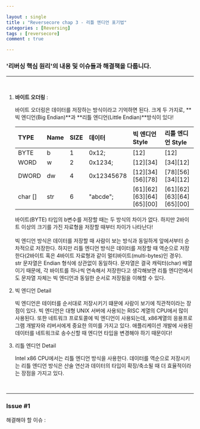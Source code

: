 ```yaml
---

layout : single
title : "Reversecore chap 3 - 리틀 엔디언 표기법"
categories : [Reversing]
tags : [reversecore]
comment : true

---
```


### '리버싱 핵심 원리'의 내용 및 이슈들과 해결책을 다룹니다.

---

<br/>


1. **바이트 오더링** : <br/>

	바이트 오더링은 데이터를 저장하는 방식이라고 기억하면 된다. 크게 두 가지로,  **빅 엔디언(Big Endian)**과 **리틀 엔디언(Little Endian)**방식이 있다!

	TYPE | Name | SIZE | 데이터 | 빅 엔디언 Style | 리틀 엔디언 Style
	|:----|:----|:----|:----|:----|:-----|
	BYTE | b | 1 | 0x12; | [12] | [12]
	WORD | w | 2 | 0x1234; | [12][34] | [34][12]
	DWORD | dw | 4 | 0x12345678 | [12][34][56][78] | [78][56][34][12]
	char [] | str | 6 | "abcde"; | [61][62][63][64][65][00] | [61][62][63][64][65][00]

	바이트(BYTE) 타입의 b변수를 저장할 때는 두 방식의 차이가 없다. 하지만 2바이트 이상의 크기를 가진 자료형을 저장할 때부터 차이가 나타난다!<br/><br/>
	빅 엔디언 방식은 데이터를 저장할 때 사람이 보는 방식과 동일하게 앞에서부터 순차적으로 저장한다. 하지만 리틀 엔디언 방식은 데이터를 저장할 때 역순으로 저장한다(2바이트 혹은 4바이트 자료형과 같이 멀티바이트(multi-bytes)인 경우). <br/>
	str 문자열은 Endian 형식에 상관없이 동일하다. 문자열은 결국 캐릭터(char) 배열이기 때문에, 각 바이트를 하나씩 연속해서 저장한다고 생각해보면 리틀 엔디언에서도 문자열 자체는 빅 엔디언과 동일한 순서로 저장됨을 이해할 수 있다.

2. 빅 엔디언 Detail

	빅 엔디언은 테이터를 순서대로 저장시키기 떄문에 사람이 보기에 직관적이라는 장점이 있다. 빅 엔디언은 대형 UNIX 서버에 사용되는 RISC 계열의 CPU에서 많이 사용된다. 또한 네트워크 프로토콜에 빅 엔디언이 사용되는데, x86계열의 응용프로그램 개발자와 리버서에게 중요한 의미를 가지고 있다. 애플리케이션 개발에 사용된 데이터를 네트워크로 송수신할 때 엔디언 타입을 변경해야 하기 때문이다!

3. 리틀 엔디언 Detail

	Intel x86 CPU에서는 리틀 엔디언 방식을 사용한다. 데이터를 역순으로 저장시키는 리틀 엔디언 방식은 산술 연산과 데이터의 타입이 확장/축소될 때 더 효율적이라는 장점을 가지고 있다.




<br/>

---



### Issue #1

해결해야 할 이슈 : 

